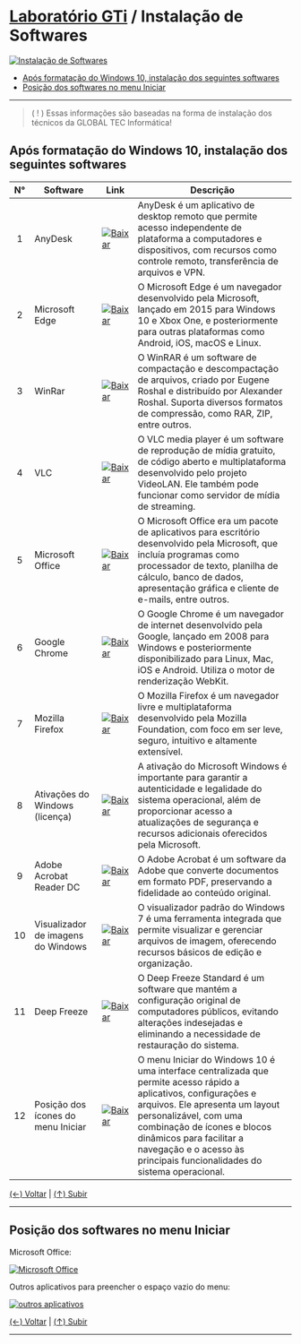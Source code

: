 # [Laboratório GTi](https://github.com/systemboys/GTi_Laboratory#laborat%C3%B3rio-gti "Laboratório GTi") / Instalação de Softwares

[![Instalação de Softwares](https://github.com/systemboys/GTi_Laboratory/blob/main/Microsoft%20Windows/Microsoft%20Windows%2010/Instala%C3%A7%C3%A3o%20de%20Softwares/images/aplicativos-windows-1000x563.jpg?raw=true "Instalação de Softwares")](https://github.com/systemboys/GTi_Laboratory/blob/main/Microsoft%20Windows/Microsoft%20Windows%2010/Instala%C3%A7%C3%A3o%20de%20Softwares/images/aplicativos-windows-1000x563.jpg?raw=true "Instalação de Softwares")

- [Após formatação do Windows 10, instalação dos seguintes softwares](#ap%C3%B3s-formata%C3%A7%C3%A3o-do-windows-10-instala%C3%A7%C3%A3o-dos-seguintes-softwares "Após formatação do Windows 10, instalação dos seguintes softwares")
- [Posição dos softwares no menu Iniciar](#posi%C3%A7%C3%A3o-dos-softwares-no-menu-iniciar "Posição dos softwares no menu Iniciar")

---

> ( ! ) Essas informações são baseadas na forma de instalação dos técnicos da GLOBAL TEC Informática!

## Após formatação do Windows 10, instalação dos seguintes softwares

|  N°  | Software                           | Link | Descrição |
| :--: | ---------------------------------- | ---- | --------- |
|  1   | AnyDesk                            | [![Baixar](https://github.com/systemboys/GTi_Laboratory/blob/main/Microsoft%20Windows/Microsoft%20Windows%2010/Instala%C3%A7%C3%A3o%20de%20Softwares/images/49364_box_crate_delivery_entrega_inventory_icon.png?raw=true "Baixar")](https://anydesk.com/pt "Baixar") | AnyDesk é um aplicativo de desktop remoto que permite acesso independente de plataforma a computadores e dispositivos, com recursos como controle remoto, transferência de arquivos e VPN. |
|  2   | Microsoft Edge                 | [![Baixar](https://github.com/systemboys/GTi_Laboratory/blob/main/Microsoft%20Windows/Microsoft%20Windows%2010/Instala%C3%A7%C3%A3o%20de%20Softwares/images/49364_box_crate_delivery_entrega_inventory_icon.png?raw=true "Baixar")](https://www.microsoft.com/pt-br/edge "Baixar") | O Microsoft Edge é um navegador desenvolvido pela Microsoft, lançado em 2015 para Windows 10 e Xbox One, e posteriormente para outras plataformas como Android, iOS, macOS e Linux. |
|  3   | WinRar                             | [![Baixar](https://github.com/systemboys/GTi_Laboratory/blob/main/Microsoft%20Windows/Microsoft%20Windows%2010/Instala%C3%A7%C3%A3o%20de%20Softwares/images/49364_box_crate_delivery_entrega_inventory_icon.png?raw=true "Baixar")](https://www.win-rar.com/fileadmin/winrar-versions/winrar/winrar-x64-621.exe "Baixar") | O WinRAR é um software de compactação e descompactação de arquivos, criado por Eugene Roshal e distribuído por Alexander Roshal. Suporta diversos formatos de compressão, como RAR, ZIP, entre outros. |
|  4   | VLC                                | [![Baixar](https://github.com/systemboys/GTi_Laboratory/blob/main/Microsoft%20Windows/Microsoft%20Windows%2010/Instala%C3%A7%C3%A3o%20de%20Softwares/images/49364_box_crate_delivery_entrega_inventory_icon.png?raw=true "Baixar")](https://rgagxw.sn.files.1drv.com/y4myfIP0UhcZssED88dyLx97MRcqG-qusYhM9HA0_4vY2LrlTt1dweXMVaHAKzK9dF_Smxoqsl9zXFHroyh4Rmlait32Iz5c_rkMC5UXsIhz7_NG49TaX06_VsxwnpWjZC60UQGJ7rK6NXcAKwH8187YaOxu0fGRjII1FEOm1An_XiOt7VDrKy66ATtCNo0L1pz_kwe96cn1e3nUkKQCXHIAw "Baixar") | O VLC media player é um software de reprodução de mídia gratuito, de código aberto e multiplataforma desenvolvido pelo projeto VideoLAN. Ele também pode funcionar como servidor de mídia de streaming. |
|  5   | Microsoft Office                   | [![Baixar](https://github.com/systemboys/GTi_Laboratory/blob/main/Microsoft%20Windows/Microsoft%20Windows%2010/Instala%C3%A7%C3%A3o%20de%20Softwares/images/49364_box_crate_delivery_entrega_inventory_icon.png?raw=true "Baixar")](https://6zu6iq.sn.files.1drv.com/y4ms-6tEAMJTgtrTvGLTHO-H0bwWd6dm1EOtTFb_TN1I6r9Zb5ixYHJTVcRP4crtJStsTWCpMg4XhMcmB5jXoSgVNXY4oy8fNNvtqS8ynYWWcLb6gu-ZTi33uVFWyOjqTRS2ZLcmj8RwG4lh-7a_zQDHUxRsKxOl1srhfyit4ZK1noZF-su3GwNiiJ8LLM53xqGrbdds0xWJtiPY8MJia3NlA "Baixar") | O Microsoft Office era um pacote de aplicativos para escritório desenvolvido pela Microsoft, que incluía programas como processador de texto, planilha de cálculo, banco de dados, apresentação gráfica e cliente de e-mails, entre outros. |
|  6   | Google Chrome                      | [![Baixar](https://github.com/systemboys/GTi_Laboratory/blob/main/Microsoft%20Windows/Microsoft%20Windows%2010/Instala%C3%A7%C3%A3o%20de%20Softwares/images/49364_box_crate_delivery_entrega_inventory_icon.png?raw=true "Baixar")](https://www.google.com/intl/pt-BR/chrome/ "Baixar") | O Google Chrome é um navegador de internet desenvolvido pela Google, lançado em 2008 para Windows e posteriormente disponibilizado para Linux, Mac, iOS e Android. Utiliza o motor de renderização WebKit. |
|  7   | Mozilla Firefox                    | [![Baixar](https://github.com/systemboys/GTi_Laboratory/blob/main/Microsoft%20Windows/Microsoft%20Windows%2010/Instala%C3%A7%C3%A3o%20de%20Softwares/images/49364_box_crate_delivery_entrega_inventory_icon.png?raw=true "Baixar")](https://www.mozilla.org/pt-BR/firefox/new/ "Baixar") | O Mozilla Firefox é um navegador livre e multiplataforma desenvolvido pela Mozilla Foundation, com foco em ser leve, seguro, intuitivo e altamente extensível. |
|  8   | Ativações do Windows (licença)     | [![Baixar](https://github.com/systemboys/GTi_Laboratory/blob/main/Microsoft%20Windows/Microsoft%20Windows%2010/Instala%C3%A7%C3%A3o%20de%20Softwares/images/49364_box_crate_delivery_entrega_inventory_icon.png?raw=true "Baixar")](http://link.com "Baixar") | A ativação do Microsoft Windows é importante para garantir a autenticidade e legalidade do sistema operacional, além de proporcionar acesso a atualizações de segurança e recursos adicionais oferecidos pela Microsoft. |
|  9   | Adobe Acrobat Reader DC            | [![Baixar](https://github.com/systemboys/GTi_Laboratory/blob/main/Microsoft%20Windows/Microsoft%20Windows%2010/Instala%C3%A7%C3%A3o%20de%20Softwares/images/49364_box_crate_delivery_entrega_inventory_icon.png?raw=true "Baixar")](https://hul4eq.sn.files.1drv.com/y4mW5oFDFUNwgGD6DPkzTNS1ec_udemlSlb6p_oufCCSpPpxZzBLHlV7kbcO_9Thm1hEt2oVptTX6SNUQmADGh11uh_LNR0tluYMSAidJVOtvFLX0JE1YhHHixMw1G5JTs-o4aWXH6T0p6TrlBHZoDZPNd8yeOrFGHWPASxJakbcvTLn-p5mlM4wKfUPRgo4QmcPeEaQEVGigY9rEexDBNimA "Baixar") | O Adobe Acrobat é um software da Adobe que converte documentos em formato PDF, preservando a fidelidade ao conteúdo original. |
|  10  | Visualizador de imagens do Windows | [![Baixar](https://github.com/systemboys/GTi_Laboratory/blob/main/Microsoft%20Windows/Microsoft%20Windows%2010/Instala%C3%A7%C3%A3o%20de%20Softwares/images/49364_box_crate_delivery_entrega_inventory_icon.png?raw=true "Baixar")](http://link.com "Baixar") | O visualizador padrão do Windows 7 é uma ferramenta integrada que permite visualizar e gerenciar arquivos de imagem, oferecendo recursos básicos de edição e organização. |
|  11  | Deep Freeze                        | [![Baixar](https://github.com/systemboys/GTi_Laboratory/blob/main/Microsoft%20Windows/Microsoft%20Windows%2010/Instala%C3%A7%C3%A3o%20de%20Softwares/images/49364_box_crate_delivery_entrega_inventory_icon.png?raw=true "Baixar")](https://1drv.ms/u/s!AijDX6h8vVT-iYVdpz1QHXPLkfbsIg?e=S00sbP "Baixar") | O Deep Freeze Standard é um software que mantém a configuração original de computadores públicos, evitando alterações indesejadas e eliminando a necessidade de restauração do sistema. |
|  12  | Posição dos ícones do menu Iniciar | [![Baixar](https://github.com/systemboys/GTi_Laboratory/blob/main/Microsoft%20Windows/Microsoft%20Windows%2010/Instala%C3%A7%C3%A3o%20de%20Softwares/images/49364_box_crate_delivery_entrega_inventory_icon.png?raw=true "Baixar")](https://f2ocqg.sn.files.1drv.com/y4mz7wK7W-n3axzL-OYB6fsCLrgEJvRyfKNmVHkEwdfgVrImqG9-MYSMMYbDYP_UI3Swq_I3t-lVOzditXAvKcm8YYg0WsPHxbCQLNWBGZzLDRzzhmIQqlMGgHWEi8R-S_eUYjei4CPnTuyj5MycSMVvEg16Xkun4EgSfv9leW7Cljs5mxgwpRhJA9PK4b2Dm7gbr-dEYGepS4dHK5yoi8C2A "Baixar") | O menu Iniciar do Windows 10 é uma interface centralizada que permite acesso rápido a aplicativos, configurações e arquivos. Ele apresenta um layout personalizável, com uma combinação de ícones e blocos dinâmicos para facilitar a navegação e o acesso às principais funcionalidades do sistema operacional. |

[(&larr;) Voltar](https://github.com/systemboys/GTi_Laboratory#laborat%C3%B3rio-gti "Voltar ao Sumário") | 
[(&uarr;) Subir](#laborat%C3%B3rio-gti--instala%C3%A7%C3%A3o-de-softwares "Subir para o topo")

---

## Posição dos softwares no menu Iniciar

Microsoft Office:

[![Microsoft Office](https://github.com/systemboys/GTi_Laboratory/blob/main/Microsoft%20Windows/Microsoft%20Windows%2010/Instala%C3%A7%C3%A3o%20de%20Softwares/images/Microsoft%20Office.png?raw=true "Microsoft Office")](https://github.com/systemboys/GTi_Laboratory/blob/main/Microsoft%20Windows/Microsoft%20Windows%2010/Instala%C3%A7%C3%A3o%20de%20Softwares/images/Microsoft%20Office.png?raw=true "Microsoft Office")

Outros aplicativos para preencher o espaço vazio do menu:

[![outros aplicativos](https://github.com/systemboys/GTi_Laboratory/blob/main/Microsoft%20Windows/Microsoft%20Windows%2010/Instala%C3%A7%C3%A3o%20de%20Softwares/images/Outros%20softwares%20do%20sistema.png?raw=true "outros aplicativos")](https://github.com/systemboys/GTi_Laboratory/blob/main/Microsoft%20Windows/Microsoft%20Windows%2010/Instala%C3%A7%C3%A3o%20de%20Softwares/images/Outros%20softwares%20do%20sistema.png?raw=true "outros aplicativos")

[(&larr;) Voltar](https://github.com/systemboys/GTi_Laboratory#laborat%C3%B3rio-gti "Voltar ao Sumário") | 
[(&uarr;) Subir](#laborat%C3%B3rio-gti--instala%C3%A7%C3%A3o-de-softwares "Subir para o topo")

---